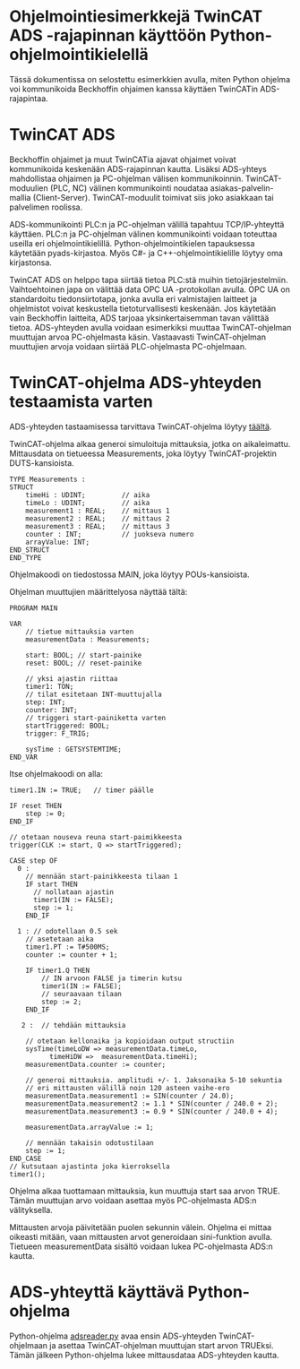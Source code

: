 # Ohjelmointiesimerkkejä TwinCAT ADS -rajapinnan käyttöön Python-ohjelmointikielellä

Tässä dokumentissa on selostettu esimerkkien avulla, miten Python ohjelma voi kommunikoida Beckhoffin ohjaimen kanssa käyttäen TwinCATin ADS-rajapintaa.

# TwinCAT ADS

Beckhoffin ohjaimet ja muut TwinCATia ajavat ohjaimet voivat kommunikoida keskenään ADS-rajapinnan kautta. Lisäksi ADS-yhteys mahdollistaa ohjaimen ja PC-ohjelman välisen kommunikoinnin. TwinCAT-moduulien (PLC, NC) välinen kommunikointi noudataa asiakas-palvelin-mallia (Client-Server). TwinCAT-moduulit toimivat siis joko asiakkaan tai palvelimen roolissa.

ADS-kommunikointi PLC:n ja PC-ohjelman välillä tapahtuu TCP/IP-yhteyttä käyttäen. PLC:n ja PC-ohjelman välinen kommunikointi voidaan toteuttaa useilla eri ohjelmointikielillä. Python-ohjelmointikielen tapauksessa käytetään pyads-kirjastoa. Myös C#- ja C++-ohjelmointikielille löytyy oma kirjastonsa.

TwinCAT ADS on helppo tapa siirtää tietoa PLC:stä muihin tietojärjestelmiin. Vaihtoehtoinen japa on välittää data OPC UA -protokollan avulla. OPC UA on standardoitu tiedonsiirtotapa, jonka avulla eri valmistajien laitteet ja ohjelmistot voivat keskustella tietoturvallisesti keskenään. Jos käytetään vain Beckhoffin laitteita, ADS tarjoaa yksinkertaisemman tavan välittää tietoa. ADS-yhteyden avulla voidaan esimerkiksi muuttaa TwinCAT-ohjelman muuttujan arvoa PC-ohjelmasta käsin. Vastaavasti TwinCAT-ohjelman muuttujien arvoja voidaan siirtää PLC-ohjelmasta PC-ohjelmaan.

# TwinCAT-ohjelma ADS-yhteyden testaamista varten

ADS-yhteyden tastaamisessa tarvittava TwinCAT-ohjelma löytyy [täältä](/Ads3SinTestPLC/).

TwinCAT-ohjelma alkaa generoi simuloituja mittauksia, jotka on aikaleimattu. Mittausdata on tietueessa Measurements, joka löytyy TwinCAT-projektin DUTS-kansioista.

```
TYPE Measurements :
STRUCT
	timeHi : UDINT; 		// aika
	timeLo : UDINT;	 		// aika
	measurement1 : REAL;	// mittaus 1
	measurement2 : REAL;	// mittaus 2
	measurement3 : REAL;	// mittaus 3
	counter : INT;			// juokseva numero
	arrayValue: INT;		
END_STRUCT
END_TYPE
```
Ohjelmakoodi on tiedostossa MAIN, joka löytyy POUs-kansioista.

Ohjelman muuttujien määrittelyosa näyttää tältä:

```
PROGRAM MAIN

VAR	
    // tietue mittauksia varten
    measurementData : Measurements;

    start: BOOL; // start-painike
    reset: BOOL; // reset-painike
	
    // yksi ajastin riittaa
    timer1: TON;
    // tilat esitetaan INT-muuttujalla
    step: INT;
    counter: INT;
    // triggeri start-painiketta varten
    startTriggered: BOOL;
    trigger: F_TRIG;	
	
    sysTime : GETSYSTEMTIME;
END_VAR
```
Itse ohjelmakoodi on alla:

```
timer1.IN := TRUE;   // timer päälle
  
IF reset THEN
    step := 0;
END_IF 

// otetaan nouseva reuna start-paimikkeesta
trigger(CLK := start, Q => startTriggered);

CASE step OF
  0 : 
    // mennään start-painikkeesta tilaan 1
    IF start THEN
      // nollataan ajastin
      timer1(IN := FALSE);
      step := 1;
    END_IF
    
  1 : // odotellaan 0.5 sek
    // asetetaan aika
    timer1.PT := T#500MS;
    counter := counter + 1;
   
    IF timer1.Q THEN
        // IN arvoon FALSE ja timerin kutsu
        timer1(IN := FALSE);
        // seuraavaan tilaan
        step := 2;
    END_IF

   2 : 	// tehdään mittauksia
	
    // otetaan kellonaika ja kopioidaan output structiin
    sysTime(timeLoDW => measurementData.timeLo, 
          timeHiDW =>  measurementData.timeHi);
    measurementData.counter := counter;
	
    // generoi mittauksia. amplitudi +/- 1. Jaksonaika 5-10 sekuntia
    // eri mittausten välillä noin 120 asteen vaihe-ero
    measurementData.measurement1 := SIN(counter / 24.0);
    measurementData.measurement2 := 1.1 * SIN(counter / 240.0 + 2);
    measurementData.measurement3 := 0.9 * SIN(counter / 240.0 + 4);
   
    measurementData.arrayValue := 1;
	
    // mennään takaisin odotustilaan
    step := 1;
END_CASE	
// kutsutaan ajastinta joka kierroksella
timer1();  
```
Ohjelma alkaa tuottamaan mittauksia, kun muuttuja start saa arvon TRUE. Tämän muuttujan arvo voidaan asettaa myös PC-ohjelmasta ADS:n välityksella.

Mittausten arvoja päivitetään puolen sekunnin välein. Ohjelma ei mittaa oikeasti mitään, vaan mittausten arvot generoidaan sini-funktion avulla. Tietueen measurementData sisältö voidaan lukea PC-ohjelmasta ADS:n kautta.

# ADS-yhteyttä käyttävä Python-ohjelma

Python-ohjelma [adsreader.py](/adsreader.py/) avaa ensin ADS-yhteyden TwinCAT-ohjelmaan ja asettaa TwinCAT-ohjelman muuttujan start arvon TRUEksi. Tämän jälkeen Python-ohjelma lukee mittausdataa ADS-yhteyden kautta.
